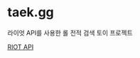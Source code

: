 # taek.gg
라이엇 API를 사용한 롤 전적 검색 토이 프로젝트

[RIOT API](https://github.com/seungdeng17/taek.gg/wiki/RIOT-API)
